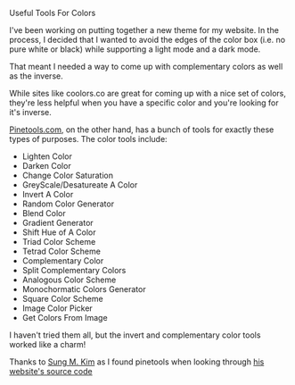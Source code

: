Useful Tools For Colors

I've been working on putting together a new theme for my website. In the process, I decided that I wanted to avoid the edges of the color box (i.e. no pure white or black) while supporting a light mode and a dark mode. 

That meant I needed a way to come up with complementary colors as well as the inverse. 

While sites like coolors.co are great for coming up with a nice set of colors, they're less helpful when you have a specific color and you're looking for it's inverse. 

[Pinetools.com](https://pinetools.com/c-colors/), on the other hand, has a bunch of tools for exactly these types of purposes. The color tools include: 

* Lighten Color
* Darken Color
* Change Color Saturation
* GreyScale/Desatureate A Color
* Invert A Color
* Random Color Generator
* Blend Color
* Gradient Generator
* Shift Hue of A Color
* Triad Color Scheme
* Tetrad Color Scheme
* Complementary Color
* Split Complementary Colors
* Analogous Color Scheme
* Monochormatic Colors Generator
* Square Color Scheme
* Image Color Picker
* Get Colors From Image

I haven't tried them all, but the invert and complementary color tools worked like a charm!

Thanks to [Sung M. Kim](https://sung.codes/) as I found pinetools when looking through [his website's source code](https://github.com/dance2die/sung.codes/blob/master/src/theme.js)

